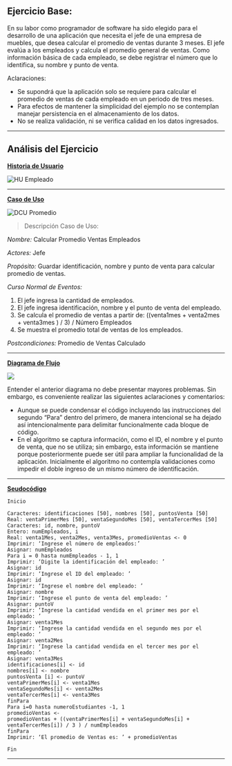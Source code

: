 **Ejercicio Base:**
-

En su labor como programador de software ha sido elegido para el desarrollo de una aplicación que necesita el jefe de una empresa de muebles, que desea calcular el promedio de ventas durante 3 meses. El jefe evalúa a los empleados y calcula el promedio general de ventas. Como información básica de cada empleado, se debe registrar el número que lo identifica, su nombre y punto de venta.

Aclaraciones:

+ Se supondrá que la aplicación solo se requiere para calcular el promedio de ventas de cada empleado en un periodo de tres meses.
+ Para efectos de mantener la simplicidad del ejemplo no se contemplan manejar persistencia en el almacenamiento de los datos.
+ No se realiza validación, ni se verifica calidad en los datos ingresados.

***

**Análisis del Ejercicio**
-

<u>**Historia de Usuario**</u>

![HU Empleado](/Images/HU.png)

---

<u>**Caso de Uso**</u>

![DCU Promedio](/Images/DCU.png)

> Descripción Caso de Uso:

*Nombre:* Calcular Promedio Ventas Empleados

*Actores:* Jefe

*Propósito:* Guardar identificación, nombre y punto de venta para calcular promedio de ventas. 

*Curso Normal de Eventos:*

1. El jefe ingresa la cantidad de empleados.
2. El jefe ingresa identificación, nombre y el punto de venta del empleado.
3. Se calcula el promedio de ventas a partir de: 
((venta1mes + venta2mes + venta3mes ) / 3) / Número Empleados 
1. Se muestra el promedio total de ventas de los empleados.

*Postcondiciones:* Promedio de Ventas Calculado
***

<u>**Diagrama de Flujo**</u>

![](/Images/DFPV.png)

Entender el anterior diagrama no debe presentar mayores problemas. Sin embargo, es conveniente realizar las siguientes aclaraciones y comentarios:

- Aunque se puede condensar el código incluyendo las instrucciones del segundo “Para” dentro del primero, de manera intencional se ha dejado así intencionalmente para delimitar funcionalmente cada bloque de código.
- En el algoritmo se captura información, como el ID, el nombre y el punto de venta, que no se utiliza; sin embargo, esta información se mantiene porque posteriormente puede ser útil para ampliar la funcionalidad de la aplicación. Inicialmente el algoritmo no contempla validaciones como impedir el doble ingreso de un mismo número de identificación.
---

<u>**Seudocódigo**</u>

```
Inicio

Caracteres: identificaciones [50], nombres [50], puntosVenta [50]
Real: ventaPrimerMes [50], ventaSegundoMes [50], ventaTercerMes [50]
Caracteres: id, nombre, puntoV
Entero: numEmpleados, i
Real: venta1Mes, venta2Mes, venta3Mes, promedioVentas <- 0
Imprimir: ‘Ingrese el número de empleados:’
Asignar: numEmpleados
Para i = 0 hasta numEmpleados - 1, 1
Imprimir: ‘Digite la identificación del empleado: ’
Asignar: id
Imprimir: ‘Ingrese el ID del empleado: ’
Asignar: id            
Imprimir: ‘Ingrese el nombre del empleado: ’
Asignar: nombre 
Imprimir: ‘Ingrese el punto de venta del empleado: ’ 
Asignar: puntoV             
Imprimir: ‘Ingrese la cantidad vendida en el primer mes por el empleado: ’
Asignar: venta1Mes
Imprimir: ‘Ingrese la cantidad vendida en el segundo mes por el empleado: ’
Asignar: venta2Mes 
Imprimir: ‘Ingrese la cantidad vendida en el tercer mes por el empleado: ’
Asignar: venta3Mes 
identificaciones[i] <- id
nombres[i] <- nombre
puntosVenta [i] <- puntoV
ventaPrimerMes[i] <- venta1Mes
ventaSegundoMes[i] <- venta2Mes
ventaTercerMes[i] <- venta3Mes
finPara
Para i=0 hasta numeroEstudiantes -1, 1
promedioVentas <-
promedioVentas + ((ventaPrimerMes[i] + ventaSegundoMes[i] + ventaTercerMes[i]) / 3 ) / numEmpleados
finPara
Imprimir: ‘El promedio de Ventas es: ’ + promedioVentas

Fin
```
***
